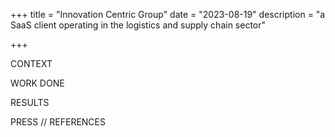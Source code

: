 +++
title = "Innovation Centric Group"
date = "2023-08-19"
description = "a SaaS client operating in the logistics and supply chain sector"

+++

CONTEXT




WORK DONE


RESULTS


PRESS // REFERENCES